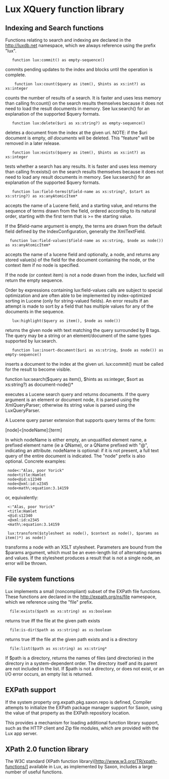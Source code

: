 # Lux XQuery function library #

## Indexing and Search functions ##

Functions relating to search and indexing are declared in the
http://luxdb.net namespace, which we always reference using the prefix
"lux".

       function lux:commit() as empty-sequence()

commits pending updates to the index and blocks until the operation is complete.

        function lux:count($query as item(), $hints as xs:int?) as xs:integer

counts the number of results of a search.  It is faster and uses less memory 
than calling fn:count() on the search results themselves because it does not need to load
the result documents in memory.  See lux:search() for an explanation of the supported
$query formats.

       function lux:delete($uri as xs:string?) as empty-sequence()

deletes a document from the index at the given uri.  NOTE: if the $uri document
is empty, *all documents* will be deleted.  This "feature" will be removed in a later release.

       function lux:exists($query as item(), $hints as xs:int?) as xs:integer

tests whether a search has any results.  It is faster and uses less memory
than calling fn:exists() on the search results themselves because it does
not need to load any result documents in memory.  See lux:search() for an
explanation of the supported $query formats.

       function lux:field-terms($field-name as xs:string?, $start as xs:string?) as xs:anyAtomicItem*

accepts the name of a Lucene field, and a starting value, and returns the
sequence of terms drawn from the field, ordered according to its natural
order, starting with the first term that is >= the starting value.

If the $field-name argument is empty, the terms are drawn from the default
field defined by the IndexConfiguration, generally the XmlTextField.

      function lux:field-values($field-name as xs:string, $node as node()) as xs:anyAtomicItem*

accepts the name of a lucene field and optionally, a node, and returns any
stored value(s) of the field for the document containing the node, or the
context item if no node is specified.

If the node (or context item) is not a node drawn from the index, lux:field
will return the empty sequence.

Order by expressions containing lux:field-values calls are subject to
special optimization and are often able to be implemented by
index-optimized sorting in Lucene (only for string-valued fields).  An
error results if an attempt is made to sort by a field that has multiple
values for any of the documents in the sequence.

       lux:highlight($query as item(), $node as node())

returns the given node with text matching the query surrounded by B tags.
The query may be a string or an element/document of the same types
supported by lux:search.

       function lux:insert-document($uri as xs:string, $node as node()) as empty-sequence()

inserts a document to the index at the given uri. lux:commit() must be called for the result
to become visible.

   function lux:search($query as item(), $hints as xs:integer, $sort as xs:string?) as document-node()*

executes a Lucene search query and returns documents.  If the query
argument is an element or document node, it is parsed using the
XmlQueryParser; otherwise its string value is parsed using the
LuxQueryParser.

A Lucene query parser extension that supports query terms of the form:

  [node]<[nodeName]:[term]

In which nodeName is either empty, an unqualified element name, a prefixed
element name (ie a QName), or a QName prefixed with "@", indicating an
attribute. nodeName is optional: if it is not present, a full text query of
the entire document is indicated.  The "node" prefix is also
optional. Concrete examples:

     node<:"Alas, poor Yorick"
     node<title:Hamlet
     node<@id:s12340
     node<@xml:id:x2345
     node<math\:equation:3.14159
 
or, equivalently:
 
     <:"Alas, poor Yorick"
     <title:Hamlet
     <@id:s12340
     <@xml:id:x2345
     <math\:equation:3.14159

     lux:transform($stylesheet as node(), $context as node(), $params as item()*) as node()

transforms a node with an XSLT stylesheet.  Parameters are bound from the
$params argument, which must be an even-length list of alternating names
and values.  If the stylesheet produces a result that is not a single node,
an error will be thrown.

## File system functions ##

Lux implements a small (noncompliant) subset of the EXPath file functions.
These functions are declared in the http://expath.org/ns/file namespace,
which we reference using the "file" prefix.

      file:exists($path as xs:string) as xs:boolean

returns true iff the file at the given path exists

      file:is-dir($path as xs:string) as xs:boolean

returns true iff the file at the given path exists and is a directory

      file:list($path as xs:string) as xs:string*

If $path is a directory, returns the names of files (and directories) in
the directory in a system-dependent order. The directory itself and its
parent are not included in the list.  If $path is not a directory, or does
not exist, or an I/O error occurs, an empty list is returned.

## EXPath support ##

If the system property org.expath.pkg.saxon.repo is defined, Compiler
attempts to initialize the EXPath package manager support for Saxon, using
the value of that property as the EXPath repository location.

This provides a mechanism for loading additional function library support,
such as the HTTP client and Zip file modules, which are provided with the
Lux app server.

## XPath 2.0 function library ##

The W3C standard (XPath function
library)[http://www.w3.org/TR/xpath-functions/] available in Lux, as
implemented by Saxon, includes a large number of useful functions.

